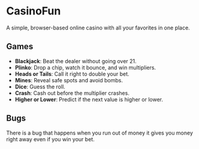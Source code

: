 # CasinoFun

A simple, browser-based online casino with all your favorites in one place.

## Games

* **Blackjack**: Beat the dealer without going over 21.
* **Plinko**: Drop a chip, watch it bounce, and win multipliers.
* **Heads or Tails**: Call it right to double your bet.
* **Mines**: Reveal safe spots and avoid bombs.
* **Dice**: Guess the roll.
* **Crash**: Cash out before the multiplier crashes.
* **Higher or Lower**: Predict if the next value is higher or lower.

## Bugs

There is a bug that happens when you run out of money it gives you money right away even if you win your bet.